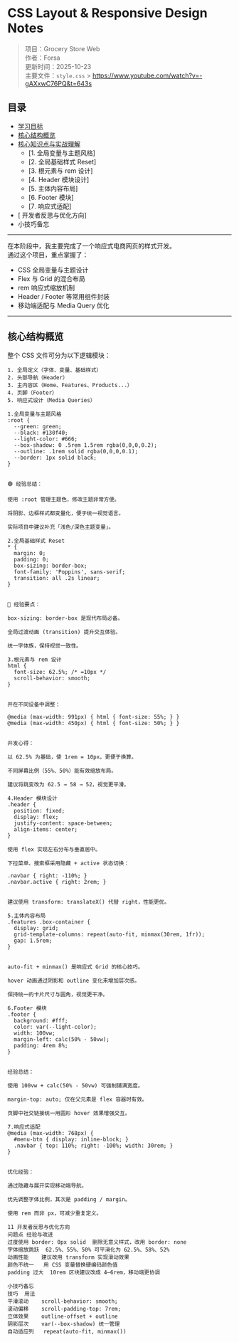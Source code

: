 # CSS Layout & Responsive Design Notes

> 项目：Grocery Store Web  
> 作者：Forsa  
> 更新时间：2025-10-23  
> 主要文件：`style.css` > https://www.youtube.com/watch?v=-gAXxwC76PQ&t=643s

## 目录

- [ 学习目标](#-学习目标)
- [ 核心结构概览](#️-核心结构概览)
- [ 核心知识点与实战理解](#-核心知识点与实战理解)
  - [1️. 全局变量与主题风格]
  - [2️. 全局基础样式 Reset]
  - [3️. 根元素与 rem 设计]
  - [4️. Header 模块设计]
  - [5️. 主体内容布局]
  - [6️. Footer 模块]
  - [7️. 响应式适配]
- [ 开发者反思与优化方向]
- 小技巧备忘

---

在本阶段中，我主要完成了一个响应式电商网页的样式开发。  
通过这个项目，重点掌握了：

- CSS 全局变量与主题设计
- Flex 与 Grid 的混合布局
- rem 响应式缩放机制
- Header / Footer 等常用组件封装
- 移动端适配与 Media Query 优化

---

## 核心结构概览

整个 CSS 文件可分为以下逻辑模块：

```text
1. 全局定义（字体、变量、基础样式）
2️. 头部导航（Header）
3️. 主内容区（Home、Features、Products...）
4️. 页脚（Footer）
5. 响应式设计（Media Queries）

1️.全局变量与主题风格
:root {
  --green: green;
  --black: #130f40;
  --light-color: #666;
  --box-shadow: 0 .5rem 1.5rem rgba(0,0,0,0.2);
  --outline: .1rem solid rgba(0,0,0,0.1);
  --border: 1px solid black;
}


🟢 经验总结：

使用 :root 管理主题色，修改主题非常方便。

将阴影、边框样式都变量化，便于统一视觉语言。

实际项目中建议补充「浅色/深色主题变量」。

2️.全局基础样式 Reset
* {
  margin: 0;
  padding: 0;
  box-sizing: border-box;
  font-family: 'Poppins', sans-serif;
  transition: all .2s linear;
}


🧩 经验要点：

box-sizing: border-box 是现代布局必备。

全局过渡动画 (transition) 提升交互体验。

统一字体族，保持视觉一致性。

3️.根元素与 rem 设计
html {
  font-size: 62.5%; /* =10px */
  scroll-behavior: smooth;
}


并在不同设备中调整：

@media (max-width: 991px) { html { font-size: 55%; } }
@media (max-width: 450px) { html { font-size: 50%; } }


开发心得：

以 62.5% 为基础，使 1rem = 10px，更便于换算。

不同屏幕比例（55%、50%）能有效缩放布局。

建议将跳变改为 62.5 → 58 → 52，视觉更平滑。

4️.Header 模块设计
.header {
  position: fixed;
  display: flex;
  justify-content: space-between;
  align-items: center;
}

使用 flex 实现左右分布与垂直居中。

下拉菜单、搜索框采用隐藏 + active 状态切换：

.navbar { right: -110%; }
.navbar.active { right: 2rem; }


建议使用 transform: translateX() 代替 right，性能更优。

5️.主体内容布局
.features .box-container {
  display: grid;
  grid-template-columns: repeat(auto-fit, minmax(30rem, 1fr));
  gap: 1.5rem;
}


auto-fit + minmax() 是响应式 Grid 的核心技巧。

hover 动画通过阴影和 outline 变化来增加层次感。

保持统一的卡片尺寸与圆角，视觉更干净。

6️.Footer 模块
.footer {
  background: #fff;
  color: var(--light-color);
  width: 100vw;
  margin-left: calc(50% - 50vw);
  padding: 4rem 8%;
}


经验总结：

使用 100vw + calc(50% - 50vw) 可强制铺满宽度。

margin-top: auto; 仅在父元素是 flex 容器时有效。

页脚中社交链接统一用圆形 hover 效果增强交互。

7️.响应式适配
@media (max-width: 768px) {
  #menu-btn { display: inline-block; }
  .navbar { top: 110%; right: -100%; width: 30rem; }
}


优化经验：

通过隐藏与展开实现移动端导航。

优先调整字体比例，其次是 padding / margin。

使用 rem 而非 px，可减少重复定义。

11 开发者反思与优化方向
问题点	经验与改进
过度使用 border: 0px solid	删除无意义样式，改用 border: none
字体缩放跳跃	62.5%、55%、50% 可平滑化为 62.5%、58%、52%
动画性能	建议改用 transform 实现滑动效果
颜色不统一	用 CSS 变量替换硬编码颜色值
padding 过大	10rem 区块建议改成 4–6rem，移动端更协调

小技巧备忘
技巧	用法
平滑滚动	scroll-behavior: smooth;
滚动偏移	scroll-padding-top: 7rem;
立体效果	outline-offset + outline
阴影层次	var(--box-shadow) 统一管理
自动适应列	repeat(auto-fit, minmax())

```
